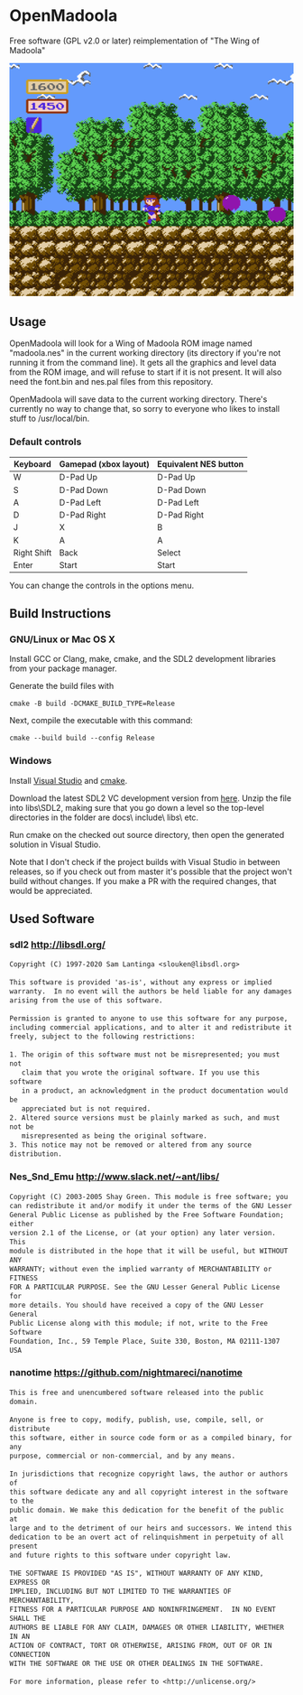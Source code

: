 # OpenMadoola

Free software (GPL v2.0 or later) reimplementation of "The Wing of Madoola"

![OpenMadoola screenshot](screenshot.png)

## Usage

OpenMadoola will look for a Wing of Madoola ROM image named "madoola.nes" in the current working directory (its directory if you're not running it from the command line). It gets all the graphics and level data from the ROM image, and will refuse to start if it is not present. It will also need the font.bin and nes.pal files from this repository.

OpenMadoola will save data to the current working directory. There's currently no way to change that, so sorry to everyone who likes to install stuff to /usr/local/bin.

### Default controls
Keyboard | Gamepad (xbox layout) | Equivalent NES button
-------- | --------------------- | ---------------------
W | D-Pad Up | D-Pad Up
S | D-Pad Down | D-Pad Down
A | D-Pad Left | D-Pad Left
D | D-Pad Right | D-Pad Right
J | X | B
K | A | A
Right Shift | Back | Select
Enter | Start | Start

You can change the controls in the options menu.


## Build Instructions

### GNU/Linux or Mac OS X

Install GCC or Clang, make, cmake, and the SDL2 development libraries from your package manager.

Generate the build files with
```
cmake -B build -DCMAKE_BUILD_TYPE=Release
```

Next, compile the executable with this command:
```
cmake --build build --config Release
```

### Windows

Install [Visual Studio](https://visualstudio.microsoft.com/downloads/) and [cmake](https://cmake.org/download/).

Download the latest SDL2 VC development version from [here](https://github.com/libsdl-org/SDL/releases). Unzip the file into libs\\SDL2, making sure that you go down a level so the top-level directories in the folder are docs\\ include\\ libs\\ etc.

Run cmake on the checked out source directory, then open the generated solution in Visual Studio.

Note that I don't check if the project builds with Visual Studio in between releases, so if you check out from master it's possible that the project won't build without changes. If you make a PR with the required changes, that would be appreciated.


## Used Software
### sdl2 http://libsdl.org/
```
Copyright (C) 1997-2020 Sam Lantinga <slouken@libsdl.org>
  
This software is provided 'as-is', without any express or implied
warranty.  In no event will the authors be held liable for any damages
arising from the use of this software.

Permission is granted to anyone to use this software for any purpose,
including commercial applications, and to alter it and redistribute it
freely, subject to the following restrictions:
  
1. The origin of this software must not be misrepresented; you must not
   claim that you wrote the original software. If you use this software
   in a product, an acknowledgment in the product documentation would be
   appreciated but is not required. 
2. Altered source versions must be plainly marked as such, and must not be
   misrepresented as being the original software.
3. This notice may not be removed or altered from any source distribution.
```

### Nes_Snd_Emu http://www.slack.net/~ant/libs/
```
Copyright (C) 2003-2005 Shay Green. This module is free software; you
can redistribute it and/or modify it under the terms of the GNU Lesser
General Public License as published by the Free Software Foundation; either
version 2.1 of the License, or (at your option) any later version. This
module is distributed in the hope that it will be useful, but WITHOUT ANY
WARRANTY; without even the implied warranty of MERCHANTABILITY or FITNESS
FOR A PARTICULAR PURPOSE. See the GNU Lesser General Public License for
more details. You should have received a copy of the GNU Lesser General
Public License along with this module; if not, write to the Free Software
Foundation, Inc., 59 Temple Place, Suite 330, Boston, MA 02111-1307 USA
```


### nanotime https://github.com/nightmareci/nanotime
```
This is free and unencumbered software released into the public domain.

Anyone is free to copy, modify, publish, use, compile, sell, or distribute
this software, either in source code form or as a compiled binary, for any
purpose, commercial or non-commercial, and by any means.

In jurisdictions that recognize copyright laws, the author or authors of
this software dedicate any and all copyright interest in the software to the
public domain. We make this dedication for the benefit of the public at
large and to the detriment of our heirs and successors. We intend this
dedication to be an overt act of relinquishment in perpetuity of all present
and future rights to this software under copyright law.

THE SOFTWARE IS PROVIDED "AS IS", WITHOUT WARRANTY OF ANY KIND, EXPRESS OR
IMPLIED, INCLUDING BUT NOT LIMITED TO THE WARRANTIES OF MERCHANTABILITY,
FITNESS FOR A PARTICULAR PURPOSE AND NONINFRINGEMENT.  IN NO EVENT SHALL THE
AUTHORS BE LIABLE FOR ANY CLAIM, DAMAGES OR OTHER LIABILITY, WHETHER IN AN
ACTION OF CONTRACT, TORT OR OTHERWISE, ARISING FROM, OUT OF OR IN CONNECTION
WITH THE SOFTWARE OR THE USE OR OTHER DEALINGS IN THE SOFTWARE.

For more information, please refer to <http://unlicense.org/>
```
